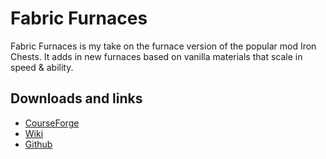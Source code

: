 # Fabric Furnaces
Fabric Furnaces is my take on the furnace version of the popular mod Iron Chests. It adds in new furnaces based on vanilla materials that scale in speed & ability.

## Downloads and links
- [CourseForge](https://www.curseforge.com/minecraft/mc-mods/fabric-furnaces)
- [Wiki](https://github.com/Draylar/fabric-furnaces/wiki)
- [Github](https://github.com/Draylar/fabric-furnaces)
